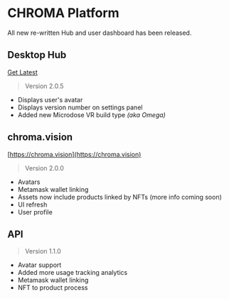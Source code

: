 # CHROMA Platform
All new re-written Hub and user dashboard has been released. 

## **Desktop Hub**
[Get Latest](https://chroma.vision/download)
> Version 2.0.5
- Displays user's avatar
- Displays version number on settings panel
- Added new Microdose VR build type *(aka Omega)*

## **chroma.vision**
[https://chroma.vision](https://chroma.vision)
> Version 2.0.0
- Avatars
- Metamask wallet linking
- Assets now include products linked by NFTs (more info coming soon)
- UI refresh
- User profile

## **API**
> Version 1.1.0
- Avatar support
- Added more usage tracking analytics
- Metamask wallet linking
- NFT to product process


